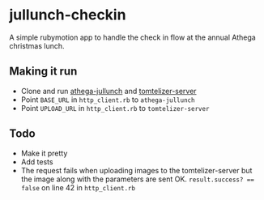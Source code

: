 jullunch-checkin
===============
A simple rubymotion app to handle the check in flow at the annual Athega christmas lunch.

Making it run
------------
* Clone and run [athega-jullunch](https://github.com/athega/athega-jullunchathega-jullunch) and [tomtelizer-server](https://github.com/athega/tomtelizer-server)
* Point `BASE_URL` in `http_client.rb` to `athega-jullunch`
* Point `UPLOAD_URL` in `http_client.rb` to `tomtelizer-server`

Todo
------
* Make it pretty
* Add tests
* The request fails when uploading images to the tomtelizer-server but the image along with the parameters are sent OK. `result.success? == false` on line 42 in `http_client.rb`


